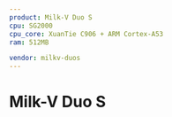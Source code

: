 ```yaml
---
product: Milk-V Duo S
cpu: SG2000
cpu_core: XuanTie C906 + ARM Cortex-A53
ram: 512MB

vendor: milkv-duos
---
```


# Milk-V Duo S

